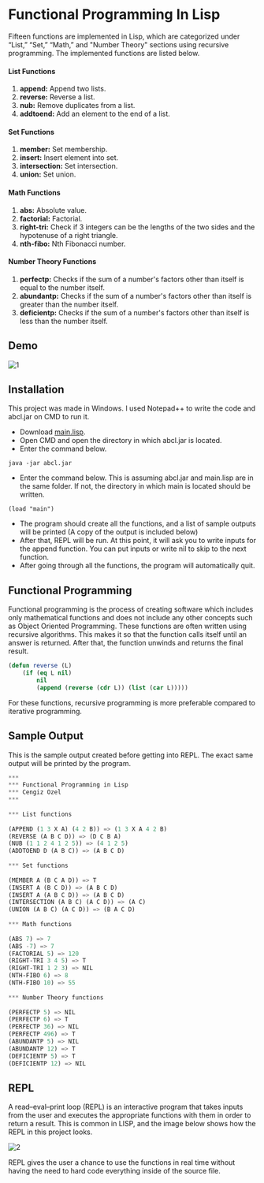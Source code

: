 # Functional Programming In Lisp  
  
Fifteen functions are implemented in Lisp, which are categorized under “List,” “Set,” “Math,” and "Number Theory" sections using recursive programming. The implemented functions are listed below.
  
#### List Functions
1. **append:** Append two lists.
2. **reverse:** Reverse a list.
3. **nub:** Remove duplicates from a list.
4. **addtoend:** Add an element to the end of a list.
  
#### Set Functions
1. **member:** Set membership.
2. **insert:** Insert element into set.
3. **intersection:** Set intersection.
4. **union:** Set union.
  
#### Math Functions
1. **abs:** Absolute value.
2. **factorial:** Factorial.
3. **right-tri:** Check if 3 integers can be the lengths of the two sides and the hypotenuse of a right triangle.
4. **nth-fibo:** Nth Fibonacci number.
  
#### Number Theory Functions
1. **perfectp:** Checks if the sum of a number's factors other than itself is equal to the number itself.
2. **abundantp:** Checks if the sum of a number's factors other than itself is greater than the number itself.
3. **deficientp:** Checks if the sum of a number's factors other than itself is less than the number itself.
  
## Demo
![1](https://user-images.githubusercontent.com/60388555/104777312-74e00680-5749-11eb-8222-49ed2d7a9226.PNG)

## Installation  
This project was made in Windows. I used Notepad++ to write the code and abcl.jar on CMD to run it.  
- Download 
[main.lisp](https://github.com/cengizozel/Functional-Programming-In-Lisp/archive/main.zip).
- Open CMD and open the directory in which abcl.jar is located.  
- Enter the command below.
```batch
java -jar abcl.jar
```
- Enter the command below. This is assuming abcl.jar and main.lisp are in the same folder. If not, the directory in which main is located should be written.  
```batch
(load "main")
```
- The program should create all the functions, and a list of sample outputs will be printed (A copy of the output is included below)  
- After that, REPL will be run. At this point, it will ask you to write inputs for the append function. You can put inputs or write nil to skip to the next function.  
- After going through all the functions, the program will automatically quit.

## Functional Programming
Functional programming is the process of creating software which includes only mathematical functions and does not include any other concepts such as Object Oriented Programming. These functions are often written using recursive algorithms. This makes it so that the function calls itself until an answer is returned. After that, the function unwinds and returns the final result.
```lisp
(defun reverse (L)
	(if (eq L nil)
		nil
		(append (reverse (cdr L)) (list (car L)))))
```
For these functions, recursive programming is more preferable compared to iterative programming.
  
## Sample Output

This is the sample output created before getting into REPL. The exact same output will be printed by the program.  
 
```lisp 
***  
*** Functional Programming in Lisp  
*** Cengiz Ozel  
***  
  
*** List functions  
  
(APPEND (1 3 X A) (4 2 B)) => (1 3 X A 4 2 B)  
(REVERSE (A B C D)) => (D C B A)  
(NUB (1 1 2 4 1 2 5)) => (4 1 2 5)  
(ADDTOEND D (A B C)) => (A B C D)  
  
*** Set functions  
  
(MEMBER A (B C A D)) => T  
(INSERT A (B C D)) => (A B C D)  
(INSERT A (A B C D)) => (A B C D)  
(INTERSECTION (A B C) (A C D)) => (A C)  
(UNION (A B C) (A C D)) => (B A C D)  
  
*** Math functions  
  
(ABS 7) => 7  
(ABS -7) => 7  
(FACTORIAL 5) => 120  
(RIGHT-TRI 3 4 5) => T  
(RIGHT-TRI 1 2 3) => NIL  
(NTH-FIBO 6) => 8  
(NTH-FIBO 10) => 55  
  
*** Number Theory functions  
  
(PERFECTP 5) => NIL  
(PERFECTP 6) => T  
(PERFECTP 36) => NIL  
(PERFECTP 496) => T  
(ABUNDANTP 5) => NIL  
(ABUNDANTP 12) => T  
(DEFICIENTP 5) => T  
(DEFICIENTP 12) => NIL
```  

## REPL
A read–eval–print loop (REPL) is an interactive program that takes inputs from the user and executes the appropriate functions with them in order to return a result. This is common in LISP, and the image below shows how the REPL in this project looks.

![2](https://user-images.githubusercontent.com/60388555/104777419-9e992d80-5749-11eb-9501-5879d478df20.PNG)

REPL gives the user a chance to use the functions in real time without having the need to hard code everything inside of the source file.
